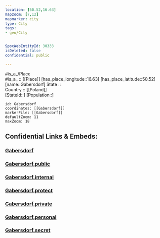 ```yaml
---
location: [50.52,16.63] 
mapzoom: [7,12] 
mapmarker: city 
type: City
tags:
- geo/City


SpocWebEntityId: 30333
isDeleted: false
confidential: public

---
```

#is_a_/Place  
#is_a_ :: [[Place]] 
[has_place_longitude::16.63] 
[has_place_latitude::50.52] 
[name::Gabersdorf] 
State ::  
Country :: [[Poland]]  
[StateId::] 
[Population::] 



```leaflet
id: Gabersdorf
coordinates: [[Gabersdorf]] 
markerFile: [[Gabersdorf]] 
defaultZoom: 11 
maxZoom: 18
```


## Confidential Links & Embeds: 

### [Gabersdorf](/_Standards/Earth/Continent/Europe/Europe~East/Poland/Provinces~Poland/Lower_Silesian/City/Gabersdorf.md) 

### [Gabersdorf.public](/_public/Earth/Continent/Europe/Europe~East/Poland/Provinces~Poland/Lower_Silesian/City/Gabersdorf.public.md) 

### [Gabersdorf.internal](/_internal/Earth/Continent/Europe/Europe~East/Poland/Provinces~Poland/Lower_Silesian/City/Gabersdorf.internal.md) 

### [Gabersdorf.protect](/_protect/Earth/Continent/Europe/Europe~East/Poland/Provinces~Poland/Lower_Silesian/City/Gabersdorf.protect.md) 

### [Gabersdorf.private](/_private/Earth/Continent/Europe/Europe~East/Poland/Provinces~Poland/Lower_Silesian/City/Gabersdorf.private.md) 

### [Gabersdorf.personal](/_personal/Earth/Continent/Europe/Europe~East/Poland/Provinces~Poland/Lower_Silesian/City/Gabersdorf.personal.md) 

### [Gabersdorf.secret](/_secret/Earth/Continent/Europe/Europe~East/Poland/Provinces~Poland/Lower_Silesian/City/Gabersdorf.secret.md)

